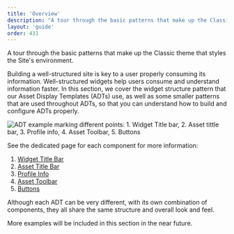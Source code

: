 ```yaml
---
title: 'Overview'
description: "A tour through the basic patterns that make up the Classic theme that styles the Site's environment."
layout: 'guide'
order: 431
---
```


A tour through the basic patterns that make up the Classic theme that styles the Site's environment.

Building a well-structured site is key to a user properly consuming its information. Well-structured widgets help users consume and understand information faster. In this section, we cover the widget structure pattern that our Asset Display Templates (ADTs) use, as well as some smaller patterns that are used throughout ADTs, so that you can understand how to build and configure ADTs properly.

![ADT example marking different points: 1. Widget Title bar, 2. Asset tittle bar, 3. Profile info, 4. Asset Toolbar, 5. Buttons](/images/lexicon/sites/overviewExample.jpg)

See the dedicated page for each component for more information:
1. [Widget Title Bar](../widgetTitleBar)
2. [Asset Title Bar](../assetTitleBar)
3. [Profile Info](../profileInfo)
4. [Asset Toolbar](../assetToolbar)
5. [Buttons](../buttons)

Although each ADT can be very different, with its own combination of components, they all share the same structure and overall look and feel.

More examples will be included in this section in the near future.
